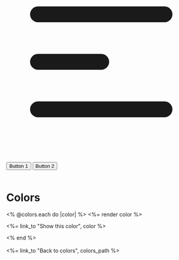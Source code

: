 

  <svg xmlns="http://www.w3.org/2000/svg" class="h-5 w-5" fill="none" viewBox="0 0 24 24" stroke="currentColor"><path stroke-linecap="round" stroke-linejoin="round" stroke-width="2" d="M4 6h16M4 12h8m-8 6h16" /></svg>

  <!-- Sample Black Buttons -->
  <div class="flex justify-center py-4">
    <button class="custom-btn px-2 py-0 mr-4">Button 1</button>
    <button class="custom-btn px-4 py-2">Button 2</button>
  </div>




<br>


<h1>Colors</h1>

<div id="colors">
  <% @colors.each do |color| %>
    <%= render color %>
    <p>
      <%= link_to "Show this color", color %>
    </p>
  <% end %>
</div>

<br>

<div>
  <%= link_to "Back to colors", colors_path %>
</div>